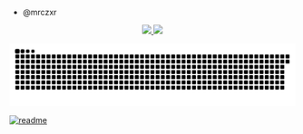 - @mrczxr


<!---
mrczxr/mrczxr is a ✨ special ✨ repository because its `README.md` (this file) appears on your GitHub profile.
You can click the Preview link to take a look at your changes.
--->
<div align="center">
  <a href="https://github.com/rafaballerini">
  <img height="180em" src="https://github-readme-stats.vercel.app/api?username=mrczxr&show_icons=true&theme=dark&include_all_commits=true&count_private=true"/>
  <img height="180em" src="https://github-readme-stats.vercel.app/api/top-langs/?username=rafaballerini&layout=compact&langs_count=7&theme=dark"/>
</div>

![Snake animation](https://github.com/mrczxr/mrczxr/blob/output/github-contribution-grid-snake.svg)
 
</div>
 
[![readme](https://github-readme-stats.vercel.app/api/pin/?username=mrczxr&repo=mrczxr&theme=react)](https://github.com/mrczxr/mrczxr)
